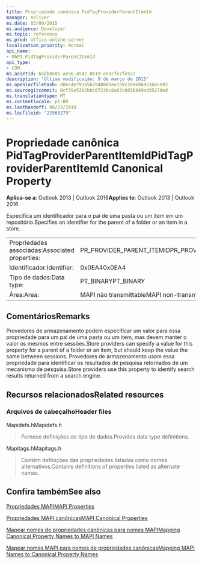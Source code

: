 ```yaml
---
title: Propriedade canônica PidTagProviderParentItemId
manager: soliver
ms.date: 03/09/2015
ms.audience: Developer
ms.topic: reference
ms.prod: office-online-server
localization_priority: Normal
api_name:
- MAPI.PidTagProviderParentItemId
api_type:
- COM
ms.assetid: 6adb8e85-ae56-4542-8b19-ed3cfe7fe522
description: 'Última modificação: 9 de março de 2015'
ms.openlocfilehash: d0ec4e793a5b7940802ee159c2e869695166ce93
ms.sourcegitcommit: 0cf39e5382b8c6f236c8a63c6036849ed3527ded
ms.translationtype: MT
ms.contentlocale: pt-BR
ms.lasthandoff: 08/23/2018
ms.locfileid: "22563279"
---
```

# <a name="pidtagproviderparentitemid-canonical-property"></a><span data-ttu-id="a53bb-103">Propriedade canônica PidTagProviderParentItemId</span><span class="sxs-lookup"><span data-stu-id="a53bb-103">PidTagProviderParentItemId Canonical Property</span></span>

  
  
<span data-ttu-id="a53bb-104">**Aplica-se a**: Outlook 2013 | Outlook 2016</span><span class="sxs-lookup"><span data-stu-id="a53bb-104">**Applies to**: Outlook 2013 | Outlook 2016</span></span> 
  
<span data-ttu-id="a53bb-105">Especifica um identificador para o pai de uma pasta ou um item em um repositório.</span><span class="sxs-lookup"><span data-stu-id="a53bb-105">Specifies an identifier for the parent of a folder or an item in a store.</span></span>
  
|||
|:-----|:-----|
|<span data-ttu-id="a53bb-106">Propriedades associadas:</span><span class="sxs-lookup"><span data-stu-id="a53bb-106">Associated properties:</span></span>  <br/> |<span data-ttu-id="a53bb-107">PR_PROVIDER_PARENT_ITEMID</span><span class="sxs-lookup"><span data-stu-id="a53bb-107">PR_PROVIDER_PARENT_ITEMID</span></span>  <br/> |
|<span data-ttu-id="a53bb-108">Identificador:</span><span class="sxs-lookup"><span data-stu-id="a53bb-108">Identifier:</span></span>  <br/> |<span data-ttu-id="a53bb-109">0x0EA4</span><span class="sxs-lookup"><span data-stu-id="a53bb-109">0x0EA4</span></span>  <br/> |
|<span data-ttu-id="a53bb-110">Tipo de dados:</span><span class="sxs-lookup"><span data-stu-id="a53bb-110">Data type:</span></span>  <br/> |<span data-ttu-id="a53bb-111">PT_BINARY</span><span class="sxs-lookup"><span data-stu-id="a53bb-111">PT_BINARY</span></span>  <br/> |
|<span data-ttu-id="a53bb-112">Área:</span><span class="sxs-lookup"><span data-stu-id="a53bb-112">Area:</span></span>  <br/> |<span data-ttu-id="a53bb-113">MAPI não transmittable</span><span class="sxs-lookup"><span data-stu-id="a53bb-113">MAPI non-transmittable</span></span>  <br/> |
   
## <a name="remarks"></a><span data-ttu-id="a53bb-114">Comentários</span><span class="sxs-lookup"><span data-stu-id="a53bb-114">Remarks</span></span>

<span data-ttu-id="a53bb-115">Provedores de armazenamento podem especificar um valor para essa propriedade para um pai de uma pasta ou um item, mas devem manter o valor os mesmos entre sessões.</span><span class="sxs-lookup"><span data-stu-id="a53bb-115">Store providers can specify a value for this property for a parent of a folder or an item, but should keep the value the same between sessions.</span></span> <span data-ttu-id="a53bb-116">Provedores de armazenamento usam essa propriedade para identificar os resultados de pesquisa retornados de um mecanismo de pesquisa.</span><span class="sxs-lookup"><span data-stu-id="a53bb-116">Store providers use this property to identify search results returned from a search engine.</span></span>
  
## <a name="related-resources"></a><span data-ttu-id="a53bb-117">Recursos relacionados</span><span class="sxs-lookup"><span data-stu-id="a53bb-117">Related resources</span></span>

### <a name="header-files"></a><span data-ttu-id="a53bb-118">Arquivos de cabeçalho</span><span class="sxs-lookup"><span data-stu-id="a53bb-118">Header files</span></span>

<span data-ttu-id="a53bb-119">Mapidefs.h</span><span class="sxs-lookup"><span data-stu-id="a53bb-119">Mapidefs.h</span></span>
  
> <span data-ttu-id="a53bb-120">Fornece definições de tipo de dados.</span><span class="sxs-lookup"><span data-stu-id="a53bb-120">Provides data type definitions.</span></span>
    
<span data-ttu-id="a53bb-121">Mapitags.h</span><span class="sxs-lookup"><span data-stu-id="a53bb-121">Mapitags.h</span></span>
  
> <span data-ttu-id="a53bb-122">Contém definições das propriedades listadas como nomes alternativos.</span><span class="sxs-lookup"><span data-stu-id="a53bb-122">Contains definitions of properties listed as alternate names.</span></span>
    
## <a name="see-also"></a><span data-ttu-id="a53bb-123">Confira também</span><span class="sxs-lookup"><span data-stu-id="a53bb-123">See also</span></span>



[<span data-ttu-id="a53bb-124">Propriedades MAPI</span><span class="sxs-lookup"><span data-stu-id="a53bb-124">MAPI Properties</span></span>](mapi-properties.md)
  
[<span data-ttu-id="a53bb-125">Propriedades MAPI canônicas</span><span class="sxs-lookup"><span data-stu-id="a53bb-125">MAPI Canonical Properties</span></span>](mapi-canonical-properties.md)
  
[<span data-ttu-id="a53bb-126">Mapear nomes de propriedades canônicas para nomes MAPI</span><span class="sxs-lookup"><span data-stu-id="a53bb-126">Mapping Canonical Property Names to MAPI Names</span></span>](mapping-canonical-property-names-to-mapi-names.md)
  
[<span data-ttu-id="a53bb-127">Mapear nomes MAPI para nomes de propriedades canônicas</span><span class="sxs-lookup"><span data-stu-id="a53bb-127">Mapping MAPI Names to Canonical Property Names</span></span>](mapping-mapi-names-to-canonical-property-names.md)

